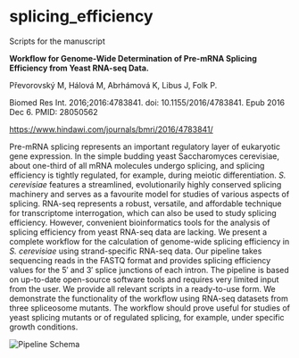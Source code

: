 # splicing_efficiency
Scripts for the manuscript 

**Workflow for Genome-Wide Determination of Pre-mRNA Splicing Efficiency from Yeast RNA-seq Data.**

Převorovský M, Hálová M, Abrhámová K, Libus J, Folk P.

Biomed Res Int. 2016;2016:4783841. doi: 10.1155/2016/4783841. Epub 2016 Dec 6. PMID: 28050562 

https://www.hindawi.com/journals/bmri/2016/4783841/

Pre-mRNA splicing represents an important regulatory layer of eukaryotic gene expression. In the simple budding yeast Saccharomyces cerevisiae, about one-third of all mRNA molecules undergo splicing, and splicing efficiency is tightly regulated, for example, during meiotic differentiation. *S. cerevisiae* features a streamlined, evolutionarily highly conserved splicing machinery and serves as a favourite model for studies of various aspects of splicing. RNA-seq represents a robust, versatile, and affordable technique for transcriptome interrogation, which can also be used to study splicing efficiency. However, convenient bioinformatics tools for the analysis of splicing efficiency from yeast RNA-seq data are lacking. We present a complete workflow for the calculation of genome-wide splicing efficiency in *S. cerevisiae* using strand-specific RNA-seq data. Our pipeline takes sequencing reads in the FASTQ format and provides splicing efficiency values for the 5′ and 3′ splice junctions of each intron. The pipeline is based on up-to-date open-source software tools and requires very limited input from the user. We provide all relevant scripts in a ready-to-use form. We demonstrate the functionality of the workflow using RNA-seq datasets from three spliceosome mutants. The workflow should prove useful for studies of yeast splicing mutants or of regulated splicing, for example, under specific growth conditions.

![Pipeline Schema](https://www.hindawi.com/journals/bmri/2016/4783841/fig1/)

